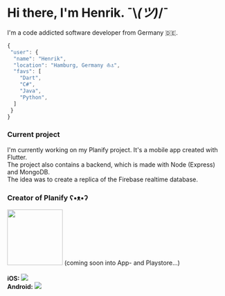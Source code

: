 # Hi there, I'm Henrik. ¯\\_(ツ)_/¯
<p align="justify">
  I'm a code addicted software developer from Germany 🇩🇪.
</p>

 ```javascript
{
  "user": {
   "name": "Henrik",
   "location": "Hamburg, Germany ⛵⚓",
   "favs": [
     "Dart",
     "C#",
     "Java",
     "Python",
   ]
  }
}
```

### Current project
I'm currently working on my Planify project. It's a mobile app created with Flutter.<br>
The project also contains a backend, which is made with Node (Express) and MongoDB.<br>
The idea was to create a replica of the Firebase realtime database.

### Creator of Planify ʕ•ᴥ•ʔ
<img src="https://i.imgur.com/ufAqxi5.png" width="128" height="128" />
(coming soon into App- and Playstore...)
<br><br>
<strong>iOS: <img src="https://build.appcenter.ms/v0.1/apps/a582751e-3eff-4ed6-8344-65129972e31a/branches/master/badge" /></strong><br>
<strong>Android: <img src="https://build.appcenter.ms/v0.1/apps/aeb0d0da-a91d-4ec3-a9a3-a980240c3b84/branches/master/badge" /></strong>
